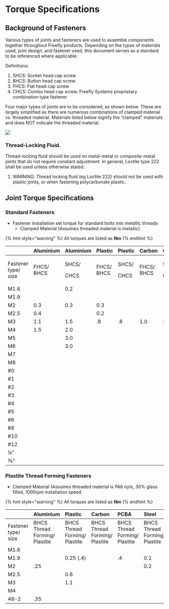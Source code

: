 # Torque Specifications

## **Background of Fasteners**

Various types of joints and fasteners are used to assemble components together throughout Freefly products. Depending on the types of materials used, joint design, and fastener used, this document serves as a standard to be referenced where applicable.

Definitions:

1. SHCS: Socket head cap screw
2. BHCS: Button head cap screw
3. FHCS: Flat head cap screw
4. CHCS: Combo head cap screw. Freefly Systems proprietary combination type fastener  

Four major types of joints are to be considered, as shown below. These are largely simplified as there are numerous combinations of clamped material vs. threaded material. Materials listed below signify the “clamped” materials and does NOT indicate the threaded material. 

![](https://lh5.googleusercontent.com/UrjEYlsZ4XBFdEByDszy60p3C5GnZ0-qzGU6QW_271Asr6-cieL7V58cZRmtyM0s9DSOCsse9p_ePQ_TDa366bS8NCTkToStjAoPg9gdDStsYtDzuxanWnLDMSo8UFj8tGjqR0nU)

### Thread-Locking Fluid.

Thread-locking fluid should be used on metal-metal or composite-metal joints that do not require constant adjustment. In general, Loctite type 222 shall be used unless otherwise stated.

1. WARNING: Thread locking fluid \(eg Loctite 222\) should not be used with plastic joints, or when fastening polycarbonate plastic.

## **Joint Torque Specifications**

### Standard Fasteners

* Fastener installation set torque for standard bolts into metallic threads
  * Clamped Material \(Assumes threaded material is metallic\)

{% hint style="warning" %}
All torques are listed as **Nm**
{% endhint %}

<table>
  <thead>
    <tr>
      <th style="text-align:left"></th>
      <th style="text-align:left"><b>Aluminium</b>
      </th>
      <th style="text-align:left"><b>Aluminium</b>
      </th>
      <th style="text-align:left"><b>Plastic</b>
      </th>
      <th style="text-align:left"><b>Plastic</b>
      </th>
      <th style="text-align:left"><b>Carbon</b>
      </th>
      <th style="text-align:left"><b>Carbon</b>
      </th>
      <th style="text-align:left"><b>PCBA</b>
      </th>
      <th style="text-align:left"><b>PCBA</b>
      </th>
      <th style="text-align:left"><b>Steel</b>
      </th>
      <th style="text-align:left"><b>Steel</b>
      </th>
    </tr>
  </thead>
  <tbody>
    <tr>
      <td style="text-align:left">Fastener type/ size</td>
      <td style="text-align:left">FHCS/ BHCS</td>
      <td style="text-align:left">
        <p>SHCS/</p>
        <p>CHCS</p>
      </td>
      <td style="text-align:left">FHCS/ BHCS</td>
      <td style="text-align:left">
        <p>SHCS/</p>
        <p>CHCS</p>
      </td>
      <td style="text-align:left">FHCS/ BHCS</td>
      <td style="text-align:left">
        <p>SHCS/</p>
        <p>CHCS</p>
      </td>
      <td style="text-align:left">FHCS/ BHCS</td>
      <td style="text-align:left">
        <p>SHCS/</p>
        <p>CHCS</p>
      </td>
      <td style="text-align:left">FHCS/ BHC</td>
      <td style="text-align:left">
        <p>SHCS/</p>
        <p>CHCS</p>
      </td>
    </tr>
    <tr>
      <td style="text-align:left">M1.6</td>
      <td style="text-align:left"></td>
      <td style="text-align:left">0.2</td>
      <td style="text-align:left"></td>
      <td style="text-align:left"></td>
      <td style="text-align:left"></td>
      <td style="text-align:left"></td>
      <td style="text-align:left"></td>
      <td style="text-align:left"></td>
      <td style="text-align:left"></td>
      <td style="text-align:left"></td>
    </tr>
    <tr>
      <td style="text-align:left">M1.9</td>
      <td style="text-align:left"></td>
      <td style="text-align:left"></td>
      <td style="text-align:left"></td>
      <td style="text-align:left"></td>
      <td style="text-align:left"></td>
      <td style="text-align:left"></td>
      <td style="text-align:left"></td>
      <td style="text-align:left"></td>
      <td style="text-align:left"></td>
      <td style="text-align:left"></td>
    </tr>
    <tr>
      <td style="text-align:left">M2</td>
      <td style="text-align:left">0.3</td>
      <td style="text-align:left">0.3</td>
      <td style="text-align:left">0.3</td>
      <td style="text-align:left"></td>
      <td style="text-align:left"></td>
      <td style="text-align:left"></td>
      <td style="text-align:left">0.2</td>
      <td style="text-align:left">0.2</td>
      <td style="text-align:left"></td>
      <td style="text-align:left"></td>
    </tr>
    <tr>
      <td style="text-align:left">M2.5</td>
      <td style="text-align:left">0.4</td>
      <td style="text-align:left"></td>
      <td style="text-align:left">0.2</td>
      <td style="text-align:left"></td>
      <td style="text-align:left"></td>
      <td style="text-align:left"></td>
      <td style="text-align:left"></td>
      <td style="text-align:left"></td>
      <td style="text-align:left"></td>
      <td style="text-align:left"></td>
    </tr>
    <tr>
      <td style="text-align:left">M3</td>
      <td style="text-align:left">1.1</td>
      <td style="text-align:left">1.5</td>
      <td style="text-align:left">.8</td>
      <td style="text-align:left">.8</td>
      <td style="text-align:left">1.0</td>
      <td style="text-align:left">1.0</td>
      <td style="text-align:left">0.7</td>
      <td style="text-align:left">0.7</td>
      <td style="text-align:left"></td>
      <td style="text-align:left"></td>
    </tr>
    <tr>
      <td style="text-align:left">M4</td>
      <td style="text-align:left">1.5</td>
      <td style="text-align:left">2.0</td>
      <td style="text-align:left"></td>
      <td style="text-align:left"></td>
      <td style="text-align:left"></td>
      <td style="text-align:left"></td>
      <td style="text-align:left"></td>
      <td style="text-align:left"></td>
      <td style="text-align:left"></td>
      <td style="text-align:left"></td>
    </tr>
    <tr>
      <td style="text-align:left">M5</td>
      <td style="text-align:left"></td>
      <td style="text-align:left">3.0</td>
      <td style="text-align:left"></td>
      <td style="text-align:left"></td>
      <td style="text-align:left"></td>
      <td style="text-align:left"></td>
      <td style="text-align:left"></td>
      <td style="text-align:left"></td>
      <td style="text-align:left"></td>
      <td style="text-align:left"></td>
    </tr>
    <tr>
      <td style="text-align:left">M6</td>
      <td style="text-align:left"></td>
      <td style="text-align:left">3.0</td>
      <td style="text-align:left"></td>
      <td style="text-align:left"></td>
      <td style="text-align:left"></td>
      <td style="text-align:left"></td>
      <td style="text-align:left"></td>
      <td style="text-align:left"></td>
      <td style="text-align:left"></td>
      <td style="text-align:left"></td>
    </tr>
    <tr>
      <td style="text-align:left">M7</td>
      <td style="text-align:left"></td>
      <td style="text-align:left"></td>
      <td style="text-align:left"></td>
      <td style="text-align:left"></td>
      <td style="text-align:left"></td>
      <td style="text-align:left"></td>
      <td style="text-align:left"></td>
      <td style="text-align:left"></td>
      <td style="text-align:left"></td>
      <td style="text-align:left"></td>
    </tr>
    <tr>
      <td style="text-align:left">M8</td>
      <td style="text-align:left"></td>
      <td style="text-align:left"></td>
      <td style="text-align:left"></td>
      <td style="text-align:left"></td>
      <td style="text-align:left"></td>
      <td style="text-align:left"></td>
      <td style="text-align:left"></td>
      <td style="text-align:left"></td>
      <td style="text-align:left"></td>
      <td style="text-align:left"></td>
    </tr>
    <tr>
      <td style="text-align:left">#0</td>
      <td style="text-align:left"></td>
      <td style="text-align:left"></td>
      <td style="text-align:left"></td>
      <td style="text-align:left"></td>
      <td style="text-align:left"></td>
      <td style="text-align:left"></td>
      <td style="text-align:left"></td>
      <td style="text-align:left"></td>
      <td style="text-align:left"></td>
      <td style="text-align:left"></td>
    </tr>
    <tr>
      <td style="text-align:left">#1</td>
      <td style="text-align:left"></td>
      <td style="text-align:left"></td>
      <td style="text-align:left"></td>
      <td style="text-align:left"></td>
      <td style="text-align:left"></td>
      <td style="text-align:left"></td>
      <td style="text-align:left"></td>
      <td style="text-align:left"></td>
      <td style="text-align:left"></td>
      <td style="text-align:left"></td>
    </tr>
    <tr>
      <td style="text-align:left">#2</td>
      <td style="text-align:left"></td>
      <td style="text-align:left"></td>
      <td style="text-align:left"></td>
      <td style="text-align:left"></td>
      <td style="text-align:left"></td>
      <td style="text-align:left"></td>
      <td style="text-align:left"></td>
      <td style="text-align:left"></td>
      <td style="text-align:left"></td>
      <td style="text-align:left"></td>
    </tr>
    <tr>
      <td style="text-align:left">#3</td>
      <td style="text-align:left"></td>
      <td style="text-align:left"></td>
      <td style="text-align:left"></td>
      <td style="text-align:left"></td>
      <td style="text-align:left"></td>
      <td style="text-align:left"></td>
      <td style="text-align:left"></td>
      <td style="text-align:left"></td>
      <td style="text-align:left"></td>
      <td style="text-align:left"></td>
    </tr>
    <tr>
      <td style="text-align:left">#4</td>
      <td style="text-align:left"></td>
      <td style="text-align:left"></td>
      <td style="text-align:left"></td>
      <td style="text-align:left"></td>
      <td style="text-align:left"></td>
      <td style="text-align:left"></td>
      <td style="text-align:left"></td>
      <td style="text-align:left"></td>
      <td style="text-align:left"></td>
      <td style="text-align:left"></td>
    </tr>
    <tr>
      <td style="text-align:left">#5</td>
      <td style="text-align:left"></td>
      <td style="text-align:left"></td>
      <td style="text-align:left"></td>
      <td style="text-align:left"></td>
      <td style="text-align:left"></td>
      <td style="text-align:left"></td>
      <td style="text-align:left"></td>
      <td style="text-align:left"></td>
      <td style="text-align:left"></td>
      <td style="text-align:left"></td>
    </tr>
    <tr>
      <td style="text-align:left">#6</td>
      <td style="text-align:left"></td>
      <td style="text-align:left"></td>
      <td style="text-align:left"></td>
      <td style="text-align:left"></td>
      <td style="text-align:left"></td>
      <td style="text-align:left"></td>
      <td style="text-align:left"></td>
      <td style="text-align:left"></td>
      <td style="text-align:left"></td>
      <td style="text-align:left"></td>
    </tr>
    <tr>
      <td style="text-align:left">#8</td>
      <td style="text-align:left"></td>
      <td style="text-align:left"></td>
      <td style="text-align:left"></td>
      <td style="text-align:left"></td>
      <td style="text-align:left"></td>
      <td style="text-align:left"></td>
      <td style="text-align:left"></td>
      <td style="text-align:left"></td>
      <td style="text-align:left"></td>
      <td style="text-align:left"></td>
    </tr>
    <tr>
      <td style="text-align:left">#10</td>
      <td style="text-align:left"></td>
      <td style="text-align:left"></td>
      <td style="text-align:left"></td>
      <td style="text-align:left"></td>
      <td style="text-align:left"></td>
      <td style="text-align:left"></td>
      <td style="text-align:left"></td>
      <td style="text-align:left"></td>
      <td style="text-align:left"></td>
      <td style="text-align:left"></td>
    </tr>
    <tr>
      <td style="text-align:left">#12</td>
      <td style="text-align:left"></td>
      <td style="text-align:left"></td>
      <td style="text-align:left"></td>
      <td style="text-align:left"></td>
      <td style="text-align:left"></td>
      <td style="text-align:left"></td>
      <td style="text-align:left"></td>
      <td style="text-align:left"></td>
      <td style="text-align:left"></td>
      <td style="text-align:left"></td>
    </tr>
    <tr>
      <td style="text-align:left">&#xBC;&#x201D;</td>
      <td style="text-align:left"></td>
      <td style="text-align:left"></td>
      <td style="text-align:left"></td>
      <td style="text-align:left"></td>
      <td style="text-align:left"></td>
      <td style="text-align:left"></td>
      <td style="text-align:left"></td>
      <td style="text-align:left"></td>
      <td style="text-align:left"></td>
      <td style="text-align:left"></td>
    </tr>
    <tr>
      <td style="text-align:left">&#x215C;&#x201D;</td>
      <td style="text-align:left"></td>
      <td style="text-align:left"></td>
      <td style="text-align:left"></td>
      <td style="text-align:left"></td>
      <td style="text-align:left"></td>
      <td style="text-align:left"></td>
      <td style="text-align:left"></td>
      <td style="text-align:left"></td>
      <td style="text-align:left"></td>
      <td style="text-align:left"></td>
    </tr>
  </tbody>
</table>

### Plastite Thread Forming Fasteners

* Clamped Material \(Assumes threaded material is PA6 nylo,  30% glass filled, 1000rpm installation speed

{% hint style="warning" %}
All torques are listed as **Nm**
{% endhint %}

|  | Aluminium | **Plastic** | **Carbon** | **PCBA** | **Steel** |
| :--- | :--- | :--- | :--- | :--- | :--- |
| Fastener type/ size |  BHCS Thread Forming/ Plastite | BHCS Thread Forming/ Plastite | BHCS Thread Forming/ Plastite  | BHCS Thread Forming/ Plastite | BHCS Thread Forming/ Plastite |
| M1.6 |  |  |  |  |  |
| M1.9 |  | 0.25 \(.4\) |  | .4 | 0.1 |
| M2 | .25 |  |  |  | 0.2 |
| M2.5 |  | 0.6 |  |  |  |
| M3 |  | 1.1 |  |  |  |
| M4 |  |  |  |  |  |
| 48-2 | .35 |  |  |  |  |

